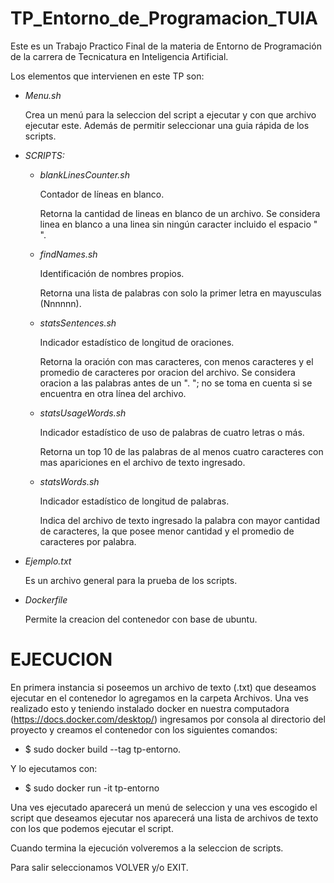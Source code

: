 # TP_Entorno_de_Programacion_TUIA

  Este es un Trabajo Practico Final de la materia de Entorno de 
  Programación de la carrera de Tecnicatura en Inteligencia Artificial.

  Los elementos que intervienen en este TP son:
  
- *Menu.sh*

  Crea un menú para la seleccion del script a ejecutar y con que archivo
  ejecutar este. Además de permitir seleccionar una guia rápida de los scripts.
  
  
- *SCRIPTS:*
	- *blankLinesCounter.sh*

		Contador de líneas en blanco.
  
   	 	Retorna la cantidad de lineas en blanco de un archivo. 
		Se considera linea en blanco a una linea sin ningún
		caracter incluido el espacio " ".
  
  
	- *findNames.sh*

		Identificación de nombres propios.

	 	Retorna una lista de palabras con solo la primer letra
		en mayusculas (Nnnnnn). 
    

	- *statsSentences.sh*

		Indicador estadístico de longitud de oraciones.

		Retorna la oración con mas caracteres, con menos 
		caracteres y el promedio de caracteres por oracion del
		archivo. Se considera oracion a las palabras antes de 
		un ". "; no se toma en cuenta si se encuentra en otra
		línea del archivo.


	- *statsUsageWords.sh*

		Indicador estadístico de uso de palabras de cuatro 
		letras o más.

		Retorna un top 10 de las palabras de al menos cuatro 
		caracteres con mas apariciones en el archivo de texto 
		ingresado.


	- *statsWords.sh*

		Indicador estadístico de longitud de palabras.

		Indica del archivo de texto ingresado la palabra con 
		mayor cantidad de caracteres, la que posee menor
		cantidad y el promedio de caracteres por palabra.


- *Ejemplo.txt*

  Es un archivo general para la prueba de los scripts.
  
  
- *Dockerfile*

  Permite la creacion del contenedor con base de ubuntu.
  

# EJECUCION

En primera instancia si poseemos un archivo de texto (.txt) que deseamos
ejecutar en el contenedor lo agregamos en la carpeta Archivos. Una ves 
realizado esto y teniendo  instalado docker en nuestra computadora 
(https://docs.docker.com/desktop/) ingresamos por consola al directorio 
del proyecto y creamos el contenedor con los siguientes comandos:

- $ sudo docker build --tag tp-entorno.

Y lo ejecutamos con:

- $ sudo docker run -it tp-entorno

Una ves ejecutado aparecerá un menú de seleccion y una ves escogido el 
script que deseamos ejecutar nos aparecerá una lista de archivos de
texto con los que podemos ejecutar el script.

Cuando termina la ejecución volveremos a la seleccion de scripts.

Para salir seleccionamos VOLVER y/o EXIT.
